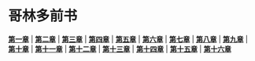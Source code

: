 # 哥林多前书
 **[第一章](001.md)** |
 **[第二章](002.md)** |
 **[第三章](003.md)** |
 **[第四章](004.md)** |
 **[第五章](005.md)** |
 **[第六章](006.md)** |
 **[第七章](007.md)** |
 **[第八章](008.md)** |
 **[第九章](009.md)** |
 **[第十章](010.md)** |
 **[第十一章](011.md)** |
 **[第十二章](012.md)** |
 **[第十三章](013.md)** |
 **[第十四章](014.md)** |
 **[第十五章](015.md)** |
 **[第十六章](016.md)**